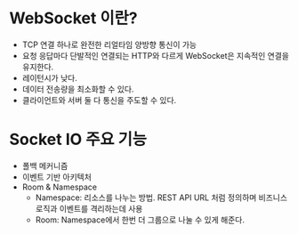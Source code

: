 # WebSocket 이란?

- TCP 연결 하나로 완전한 리얼타임 양방향 통신이 가능
- 요청 응답마다 단발적인 연결되는 HTTP와 다르게 WebSocket은 지속적인 연결을 유지한다.
- 레이턴시가 낮다.
- 데이터 전송량을 최소화할 수 있다.
- 클라이언트와 서버 둘 다 통신을 주도할 수 있다.

# Socket IO 주요 기능

- 폴백 메커니즘
- 이벤트 기반 아키텍처
- Room & Namespace
  - Namespace: 리소스를 나누는 방법. REST API URL 처럼 정의하며 비즈니스 로직과 이벤트를 격리하는데 사용
  - Room: Namespace에서 한번 더 그룹으로 나눌 수 있게 해준다.
